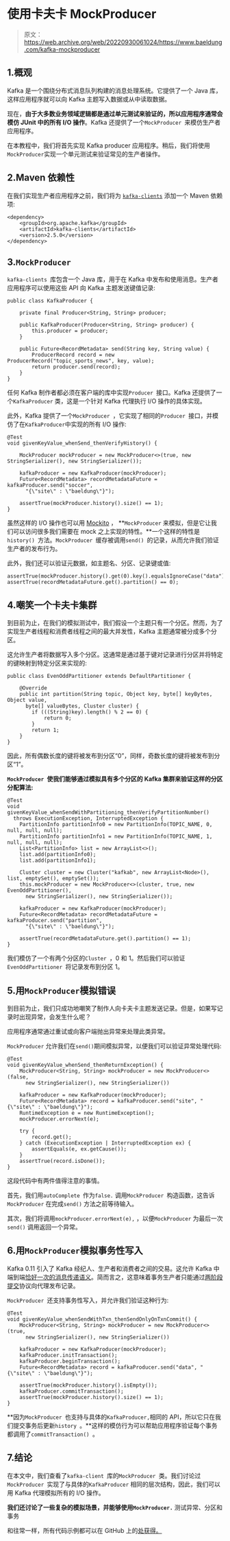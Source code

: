 # 使用卡夫卡 MockProducer

> 原文：<https://web.archive.org/web/20220930061024/https://www.baeldung.com/kafka-mockproducer>

## 1.概观

Kafka 是一个围绕分布式消息队列构建的消息处理系统。它提供了一个 Java 库，这样应用程序就可以向 Kafka 主题写入数据或从中读取数据。

现在，**由于大多数业务领域逻辑都是通过单元测试来验证的，所以应用程序通常会模仿 JUnit 中的所有 I/O 操作**。Kafka 还提供了一个`MockProducer `来模仿生产者应用程序。

在本教程中，我们将首先实现 Kafka producer 应用程序。稍后，我们将使用`MockProducer`实现一个单元测试来验证常见的生产者操作。

## 2.Maven 依赖性

在我们实现生产者应用程序之前，我们将为 [`kafka-clients`](https://web.archive.org/web/20220628150856/https://search.maven.org/artifact/org.apache.kafka/kafka-clients) 添加一个 Maven 依赖项:

```
<dependency>
    <groupId>org.apache.kafka</groupId>
    <artifactId>kafka-clients</artifactId>
    <version>2.5.0</version>
</dependency>
```

## 3.`MockProducer`

`kafka-clients `库包含一个 Java 库，用于在 Kafka 中发布和使用消息。生产者应用程序可以使用这些 API 向 Kafka 主题发送键值记录:

```
public class KafkaProducer {

    private final Producer<String, String> producer;

    public KafkaProducer(Producer<String, String> producer) {
        this.producer = producer;
    }

    public Future<RecordMetadata> send(String key, String value) {
        ProducerRecord record = new ProducerRecord("topic_sports_news", key, value);
        return producer.send(record);
    }
}
```

任何 Kafka 制作者都必须在客户端的库中实现`Producer `接口。Kafka 还提供了一个`KafkaProducer` 类，这是一个针对 Kafka 代理执行 I/O 操作的具体实现。

此外，Kafka 提供了一个`MockProducer `，它实现了相同的`Producer `接口，并模仿了在`KafkaProducer`中实现的所有 I/O 操作:

```
@Test
void givenKeyValue_whenSend_thenVerifyHistory() {

    MockProducer mockProducer = new MockProducer<>(true, new StringSerializer(), new StringSerializer());

    kafkaProducer = new KafkaProducer(mockProducer);
    Future<RecordMetadata> recordMetadataFuture = kafkaProducer.send("soccer", 
      "{\"site\" : \"baeldung\"}");

    assertTrue(mockProducer.history().size() == 1);
}
```

虽然这样的 I/O 操作也可以用 [Mockito](/web/20220628150856/https://www.baeldung.com/mockito-series) ， **`MockProducer` 来模拟，但是它让我们可以访问很多我们需要在 mock 之上实现的特性。**一个这样的特性是`history() `方法。`MockProducer `缓存被调用`send() `的记录，从而允许我们验证生产者的发布行为。

此外，我们还可以验证元数据，如主题名、分区、记录键或值:

```
assertTrue(mockProducer.history().get(0).key().equalsIgnoreCase("data"));
assertTrue(recordMetadataFuture.get().partition() == 0);
```

## 4.嘲笑一个卡夫卡集群

到目前为止，在我们的模拟测试中，我们假设一个主题只有一个分区。然而，为了实现生产者线程和消费者线程之间的最大并发性，Kafka 主题通常被分成多个分区。

这允许生产者将数据写入多个分区。这通常是通过基于键对记录进行分区并将特定的键映射到特定分区来实现的:

```
public class EvenOddPartitioner extends DefaultPartitioner {

    @Override
    public int partition(String topic, Object key, byte[] keyBytes, Object value, 
      byte[] valueBytes, Cluster cluster) {
        if (((String)key).length() % 2 == 0) {
            return 0;
        }
        return 1;
    }
}
```

因此，所有偶数长度的键将被发布到分区“0”，同样，奇数长度的键将被发布到分区“1”。

**`MockProducer `使我们能够通过模拟具有多个分区的 Kafka 集群来验证这样的分区分配算法:**

```
@Test
void givenKeyValue_whenSendWithPartitioning_thenVerifyPartitionNumber() 
  throws ExecutionException, InterruptedException {
    PartitionInfo partitionInfo0 = new PartitionInfo(TOPIC_NAME, 0, null, null, null);
    PartitionInfo partitionInfo1 = new PartitionInfo(TOPIC_NAME, 1, null, null, null);
    List<PartitionInfo> list = new ArrayList<>();
    list.add(partitionInfo0);
    list.add(partitionInfo1);

    Cluster cluster = new Cluster("kafkab", new ArrayList<Node>(), list, emptySet(), emptySet());
    this.mockProducer = new MockProducer<>(cluster, true, new EvenOddPartitioner(), 
      new StringSerializer(), new StringSerializer());

    kafkaProducer = new KafkaProducer(mockProducer);
    Future<RecordMetadata> recordMetadataFuture = kafkaProducer.send("partition", 
      "{\"site\" : \"baeldung\"}");

    assertTrue(recordMetadataFuture.get().partition() == 1);
}
```

我们模仿了一个有两个分区的`Cluster `，0 和 1。然后我们可以验证`EvenOddPartitioner `将记录发布到分区 1。

## 5.用`MockProducer`模拟错误

到目前为止，我们只成功地嘲笑了制作人向卡夫卡主题发送记录。但是，如果写记录时出现异常，会发生什么呢？

应用程序通常通过重试或向客户端抛出异常来处理此类异常。

`MockProducer` 允许我们在`send()`期间模拟异常，以便我们可以验证异常处理代码:

```
@Test
void givenKeyValue_whenSend_thenReturnException() {
    MockProducer<String, String> mockProducer = new MockProducer<>(false, 
      new StringSerializer(), new StringSerializer())

    kafkaProducer = new KafkaProducer(mockProducer);
    Future<RecordMetadata> record = kafkaProducer.send("site", "{\"site\" : \"baeldung\"}");
    RuntimeException e = new RuntimeException();
    mockProducer.errorNext(e);

    try {
        record.get();
    } catch (ExecutionException | InterruptedException ex) {
        assertEquals(e, ex.getCause());
    }
    assertTrue(record.isDone());
}
```

这段代码中有两件值得注意的事情。

首先，我们用`autoComplete `作为`false.` 调用`MockProducer `构造函数，这告诉`MockProducer` 在完成`send()` 方法之前等待输入。

其次，我们将调用`mockProducer.errorNext(e),` ，以便`MockProducer` 为最后一次`send()` 调用返回一个异常。

## 6.用`MockProducer`模拟事务性写入

Kafka 0.11 引入了 Kafka 经纪人、生产者和消费者之间的交易。这允许 Kafka 中端到端[恰好一次的消息传递语义](/web/20220628150856/https://www.baeldung.com/kafka-exactly-once)。简而言之，这意味着事务生产者只能通过[两阶段提交](/web/20220628150856/https://www.baeldung.com/transactions-intro)协议向代理发布记录。

`MockProducer `还支持事务性写入，并允许我们验证这种行为:

```
@Test
void givenKeyValue_whenSendWithTxn_thenSendOnlyOnTxnCommit() {
    MockProducer<String, String> mockProducer = new MockProducer<>(true, 
      new StringSerializer(), new StringSerializer())

    kafkaProducer = new KafkaProducer(mockProducer);
    kafkaProducer.initTransaction();
    kafkaProducer.beginTransaction();
    Future<RecordMetadata> record = kafkaProducer.send("data", "{\"site\" : \"baeldung\"}");

    assertTrue(mockProducer.history().isEmpty());
    kafkaProducer.commitTransaction();
    assertTrue(mockProducer.history().size() == 1);
}
```

**因为`MockProducer `也支持与具体的`KafkaProducer,`相同的 API，所以它只在我们提交事务后更新`history `。**这样的模仿行为可以帮助应用程序验证每个事务都调用了`commitTransaction() `。

## 7.结论

在本文中，我们查看了`kafka-client `库的`MockProducer `类。我们讨论过`MockProducer `实现了与具体的`KafkaProducer` 相同的层次结构，因此，我们可以用 Kafka 代理模拟所有的 I/O 操作。

**我们还讨论了一些复杂的模拟场景，并能够使用`MockProducer.`** 测试异常、分区和事务

和往常一样，所有代码示例都可以在 GitHub 上的[处获得。](https://web.archive.org/web/20220628150856/https://github.com/eugenp/tutorials/tree/master/apache-kafka)